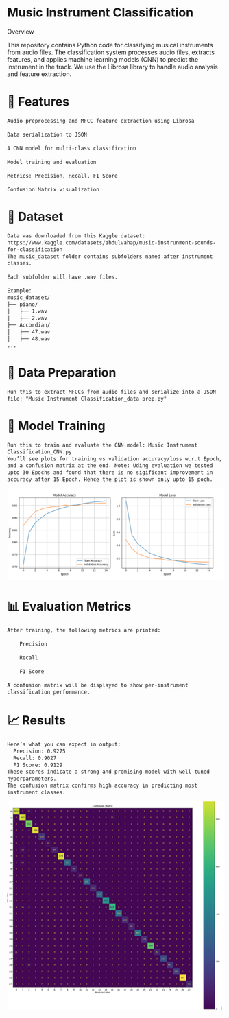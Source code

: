 # Music Instrument Classification

Overview

This repository contains Python code for classifying musical instruments from audio files. The classification system processes audio files, extracts features, and applies machine learning models (CNN) to predict the instrument in the track. We use the Librosa library to handle audio analysis and feature extraction.

# 📌 Features

    Audio preprocessing and MFCC feature extraction using Librosa
  
    Data serialization to JSON
  
    A CNN model for multi-class classification
  
    Model training and evaluation
  
    Metrics: Precision, Recall, F1 Score
  
    Confusion Matrix visualization

# 🎼 Dataset
    Data was downloaded from this Kaggle dataset: https://www.kaggle.com/datasets/abdulvahap/music-instrunment-sounds-for-classification
    The music_dataset folder contains subfolders named after instrument classes.

    Each subfolder will have .wav files.

    Example:
    music_dataset/
    ├── piano/
    │   ├── 1.wav
    │   ├── 2.wav
    ├── Accordian/
    │   ├── 47.wav
    │   ├── 48.wav
    ...
# 🧪 Data Preparation

    Run this to extract MFCCs from audio files and serialize into a JSON file: "Music Instrument Classification_data prep.py"
# 🧠 Model Training

    Run this to train and evaluate the CNN model: Music Instrument Classification_CNN.py
    You’ll see plots for training vs validation accuracy/loss w.r.t Epoch, and a confusion matrix at the end. Note: Uding evaluation we tested upto 30 Epochs and found that there is no sigificant improvement in accuracy after 15 Epoch. Hence the plot is shown only upto 15 poch.
![Accuracy and Loss vs Epoch](Assets/Accuracy-Loss.png)

# 📊 Evaluation Metrics

    After training, the following metrics are printed:
    
        Precision
    
        Recall
    
        F1 Score

    A confusion matrix will be displayed to show per-instrument classification performance.

# 📈 Results

    Here’s what you can expect in output:
      Precision: 0.9275
      Recall: 0.9027
      F1 Score: 0.9129
    These scores indicate a strong and promising model with well-tuned hyperparameters.
    The confusion matrix confirms high accuracy in predicting most instrument classes.  

![Confusion_Matrix](Assets/Confusion-matrix.png)

